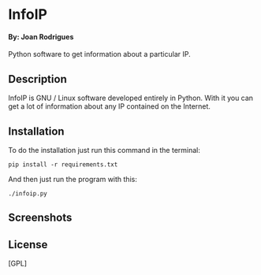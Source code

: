 # InfoIP
#### By: Joan Rodrigues

Python software to get information about a particular IP.

## Description

InfoIP is GNU / Linux software developed entirely in Python. With it you can get a lot of information about any IP contained on the Internet.

## Installation

To do the installation just run this command in the terminal:

~~~
pip install -r requirements.txt
~~~

And then just run the program with this:

~~~
./infoip.py
~~~

## Screenshots

## License

[GPL]

